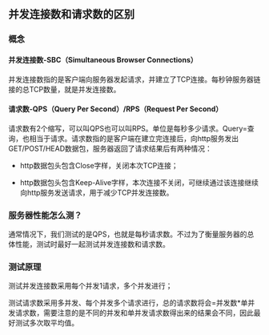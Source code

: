 ## 并发连接数和请求数的区别

### 概念

#### 并发连接数-SBC（Simultaneous Browser Connections）
并发连接数指的是客户端向服务器发起请求，并建立了TCP连接。每秒钟服务器链接的总TCP数量，就是并发连接数。

#### 请求数-QPS（Query Per Second）/RPS（Request Per Second）
请求数有2个缩写，可以叫QPS也可以叫RPS。单位是每秒多少请求。Query=查询，也相当于请求。请求数指的是客户端在建立完连接后，向http服务发出GET/POST/HEAD数据包，服务器返回了请求结果后有两种情况：

- http数据包头包含Close字样，关闭本次TCP连接；

- http数据包头包含Keep-Alive字样，本次连接不关闭，可继续通过该连接继续向http服务发送请求，用于减少TCP并发连接数。

### 服务器性能怎么测？
通常情况下，我们测试的是QPS，也就是每秒请求数。不过为了衡量服务器的总体性能，测试时最好一起测试并发连接数和请求数。

### 测试原理
测试并发连接数采用每个并发1请求，多个并发进行；

测试请求数采用多并发、每个并发多个请求进行，总的请求数将会=并发数*单并发请求数，需要注意的是不同的并发和单并发请求数得出来的结果会不同，因此最好测试多次取平均值。

